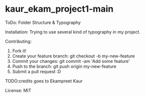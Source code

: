 # kaur_ekam_project1-main
ToDo: Folder Structure & Typography

Installation: Trying to use several kind of typography in my project.

Contributing:
1. Fork it!
2. Create your feature branch: git checkout -b my-new-feature
3. Commit your changes: git commit -am 'Add some feature'
4. Push to the branch: git push origin my-new-feature
5. Submit a pull request :D

TODO:credits goes to
 Ekampreet Kaur

License:
MIT
